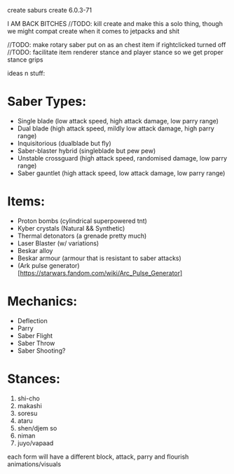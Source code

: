 create saburs
create 6.0.3-71

I AM BACK BITCHES
//TODO: kill create and make this a solo thing, though we might compat create when it comes to jetpacks and shit

//TODO: make rotary saber put on as an chest item if rightclicked turned off
//TODO: facilitate item renderer stance and player stance so we get proper stance grips

ideas n stuff:

# Saber Types:
 - Single blade (low attack speed, high attack damage, low parry range)
 - Dual blade (high attack speed, mildly low attack damage, high parry range)
 - Inquisitorious (dualblade but fly)
 - Saber-blaster hybrid (singleblade but pew pew)
 - Unstable crossguard (high attack speed, randomised damage, low parry range)
 - Saber gauntlet (high attack speed, low attack damage, low parry range)

# Items: 
 - Proton bombs (cylindrical superpowered tnt)
 - Kyber crystals (Natural && Synthetic)
 - Thermal detonators (a grenade pretty much)
 - Laser Blaster (w/ variations)
 - Beskar alloy
 - Beskar armour (armour that is resistant to saber attacks)
 - (Ark pulse generator)[https://starwars.fandom.com/wiki/Arc_Pulse_Generator]

# Mechanics:
 - Deflection
 - Parry 
 - Saber Flight
 - Saber Throw
 - Saber Shooting?

   
# Stances:
 1. shi-cho
 2. makashi
 3. soresu
 4. ataru
 5. shen/djem so
 6. niman
 7. juyo/vapaad

each form will have a different block, attack, parry and flourish animations/visuals



 
